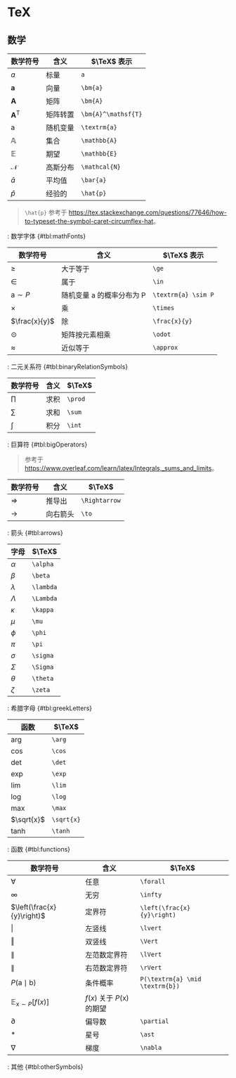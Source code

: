 # TeX

## 数学

| 数学符号            | 含义     | $\TeX$ 表示         |
|---------------------|----------|---------------------|
| $a$                 | 标量     | `a`                 |
| $\bm{a}$            | 向量     | `\bm{a}`            |
| $\bm{A}$            | 矩阵     | `\bm{A}`            |
| $\bm{A}^\mathsf{T}$ | 矩阵转置 | `\bm{A}^\mathsf{T}` |
| $\textrm{a}$        | 随机变量 | `\textrm{a}`        |
| $\mathbb{A}$        | 集合     | `\mathbb{A}`        |
| $\mathbb{E}$        | 期望     | `\mathbb{E}`        |
| $\mathcal{N}$       | 高斯分布 | `\mathcal{N}`       |
| $\bar{a}$           | 平均值   | `\bar{a}`           |
| $\hat{p}$           | 经验的   | `\hat{p}`           |

> `\hat{p}` 参考于 <https://tex.stackexchange.com/questions/77646/how-to-typeset-the-symbol-caret-circumflex-hat>。

: 数学字体 {#tbl:mathFonts}

| 数学符号            | 含义                      | $\TeX$ 表示         |
|---------------------|---------------------------|---------------------|
| $\ge$               | 大于等于                  | `\ge`               |
| $\in$               | 属于                      | `\in`               |
| $\textrm{a} \sim P$ | 随机变量 a 的概率分布为 P | `\textrm{a} \sim P` |
| $\times$            | 乘                        | `\times`            |
| $\frac{x}{y}$       | 除                        | `\frac{x}{y}`       |
| $\odot$             | 矩阵按元素相乘            | `\odot`             |
| $\approx$           | 近似等于                  | `\approx`           |

: 二元关系符 {#tbl:binaryRelationSymbols}

| 数学符号 | 含义 | $\TeX$  |
|----------|------|---------|
| $\prod$  | 求积 | `\prod` |
| $\sum$   | 求和 | `\sum`  |
| $\int$   | 积分 | `\int`  |

: 巨算符 {#tbl:bigOperators}

> 参考于 <https://www.overleaf.com/learn/latex/Integrals,_sums_and_limits>。

| 数学符号      | 含义     | $\TeX$        |
|---------------|----------|---------------|
| $\Rightarrow$ | 推导出   | `\Rightarrow` |
| $\to$         | 向右箭头 | `\to`         |

: 箭头 {#tbl:arrows}

| 字母      | $\TeX$    |
|-----------|-----------|
| $\alpha$  | `\alpha`  |
| $\beta$   | `\beta`   |
| $\lambda$ | `\lambda` |
| $\Lambda$ | `\Lambda` |
| $\kappa$  | `\kappa`  |
| $\mu$     | `\mu`     |
| $\phi$    | `\phi`    |
| $\pi$     | `\pi`     |
| $\sigma$  | `\sigma`  |
| $\Sigma$  | `\Sigma`  |
| $\theta$  | `\theta`  |
| $\zeta$   | `\zeta`   |

: 希腊字母 {#tbl:greekLetters}

| 函数       | $\TeX$     |
|------------|------------|
| $\arg$     | `\arg`     |
| $\cos$     | `\cos`     |
| $\det$     | `\det`     |
| $\exp$     | `\exp`     |
| $\lim$     | `\lim`     |
| $\log$     | `\log`     |
| $\max$     | `\max`     |
| $\sqrt{x}$ | `\sqrt{x}` |
| $\tanh$    | `\tanh`    |

: 函数 {#tbl:functions}

| 数学符号                                | 含义                               | $\TeX$                          |
|-----------------------------------------|------------------------------------|---------------------------------|
| $\forall$                               | 任意                               | `\forall`                       |
| $\infty$                                | 无穷                               | `\infty`                        |
| $\left(\frac{x}{y}\right)$              | 定界符                             | `\left(\frac{x}{y}\right)`      |
| $\lvert$                                | 左竖线                             | `\lvert`                        |
| $\Vert$                                 | 双竖线                             | `\Vert`                         |
| $\lVert$                                | 左范数定界符                       | `\lVert`                        |
| $\rVert$                                | 右范数定界符                       | `\rVert`                        |
| $P(\textrm{a} \mid \textrm{b})$         | 条件概率                           | `P(\textrm{a} \mid \textrm{b})` |
| $\mathbb{E}_{\textrm{x} \sim P} [f(x)]$ | $f(x)$ 关于 $P(\textrm{x})$ 的期望 |                                 |
| $\partial$                              | 偏导数                             | `\partial`                      |
| $\ast$                                  | 星号                               | `\ast`                          |
| $\nabla$                                | 梯度                               | `\nabla`                        |

: 其他 {#tbl:otherSymbols}
